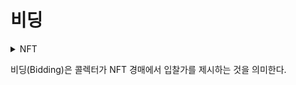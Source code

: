 # 비딩

<details>

<summary>NFT</summary>



</details>

비딩(Bidding)은 콜렉터가 NFT 경매에서 입찰가를 제시하는 것을 의미한다.
